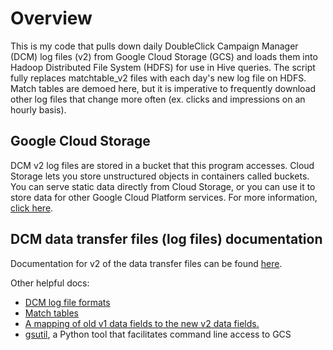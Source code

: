 # Overview
This is my code that pulls down daily DoubleClick Campaign Manager (DCM) log files (v2) from Google Cloud Storage (GCS) and loads them into Hadoop Distributed File System (HDFS) for use in Hive queries. The script fully replaces matchtable_v2 files with each day's new log file on HDFS. Match tables are demoed here, but it is imperative to frequently download other log files that change more often (ex. clicks and impressions on an hourly basis).

## Google Cloud Storage
DCM v2 log files are stored in a bucket that this program accesses. Cloud Storage lets you store unstructured objects in containers called buckets. You can serve static data directly from Cloud Storage, or you can use it to store data for other Google Cloud Platform services. For more information, [click here](https://console.cloud.google.com/storage/browser).

## DCM data transfer files (log files) documentation
Documentation for v2 of the data transfer files can be found [here](https://developers.google.com/doubleclick-advertisers/udt/overview).

Other helpful docs:
* <a href="https://developers.google.com/doubleclick-advertisers/udt/reference/v1/file-format" target="_blank">DCM log file formats</a>
* [Match tables](https://developers.google.com/doubleclick-advertisers/udt/reference/v1/match-tables)
* [A mapping of old v1 data fields to the new v2 data fields.](https://developers.google.com/doubleclick-advertisers/udt/migrating)
* [gsutil](https://cloud.google.com/storage/docs/gsutil), a Python tool that facilitates command line access to GCS